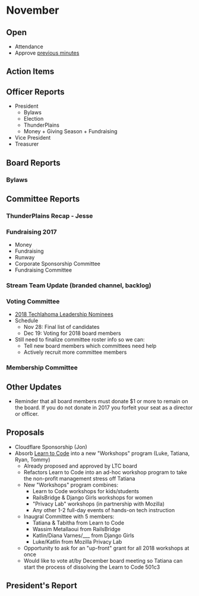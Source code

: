 # November

## Open
* Attendance
* Approve [previous minutes](https://github.com/techlahoma/board_meetings/blob/master/2017/10_october_minutes.md)

## Action Items

## Officer Reports
* President
  * Bylaws 
  * Election 
  * ThunderPlains
  * Money + Giving Season + Fundraising 
* Vice President
* Treasurer

## Board Reports
### Bylaws
## Committee Reports
### ThunderPlains Recap - Jesse
### Fundraising 2017
  * Money
  * Fundraising
  * Runway
  * Corporate Sponsorship Committee
  * Fundraising Committee
### Stream Team Update (branded channel, backlog)
### Voting Committee
  * [2018 Techlahoma Leadership Nominees](https://docs.google.com/spreadsheets/d/16npdEpYtj61tsBG2gvzhAhuNkSHvE--OhiGouOotSB0/edit#gid=0)
  * Schedule
    * Nov 28: Final list of candidates
    * Dec 19: Voting for 2018 board members
  * Still need to finalize committee roster info so we can:
    * Tell new board members which committees need help
    * Actively recruit more committee members
### Membership Committee

## Other Updates
- Reminder that all board members must donate $1 or more to remain on the board. If you do not donate in 2017 you forfeit your seat as a director or officer.

## Proposals
 - Cloudflare Sponsorship (Jon)
 - Absorb [Learn to Code](http://learntocodeok.org/) into a new "Workshops" program (Luke, Tatiana, Ryan, Tommy)
   - Already proposed and approved by LTC board
   - Refactors Learn to Code into an ad-hoc workshop program to take the non-profit management stress off Tatiana
   - New "Workshops" program combines:
     - Learn to Code workshops for kids/students
     - RailsBridge & Django Girls workshops for women
     - "Privacy Lab" workshops (in partnership with Mozilla)
     - Any other 1-2 full-day events of hands-on tech instruction
   - Inaugral Committee with 5 members:
     - Tatiana & Tabitha from Learn to Code
     - Wassim Metallaoui from RailsBridge
     - Katlin/Diana Varnes/___ from Django Girls
     - Luke/Katlin from Mozilla Privacy Lab
   - Opportunity to ask for an "up-front" grant for all 2018 workshops at once
   - Would like to vote at/by December board meeting so Tatiana can start the process of dissolving the Learn to Code 501c3

## President's Report 
